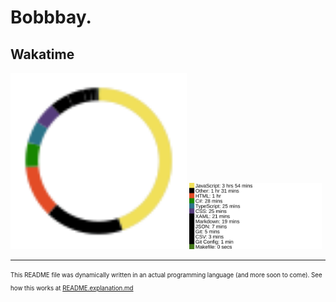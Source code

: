 # Bobbbay.

## Wakatime

<img src="https://github.com/Bobbbay/bobbbay/blob/master/src/wakatime-api/build/build.svg" width="56%"></img>
<img src="https://github.com/Bobbbay/bobbbay/blob/master/src/wakatime-api/build/build.names.svg" width="42%"></img>

<hr/>

<sub><sup>This README file was dynamically written in an actual programming language (and more soon to come). See how this works at [README.explanation.md](https://github.com/Bobbbay/bobbbay/blob/master/README.explanation.md)</sup></sub>
